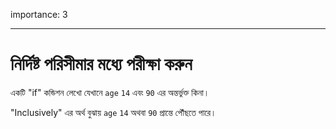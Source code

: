 importance: 3

---

# নির্দিষ্ট পরিসীমার মধ্যে পরীক্ষা করুন

একটি "if" কন্ডিশন লেখো যেখানে `age` `14` এবং `90` এর অন্তর্ভুক্ত কিনা।

"Inclusively" এর অর্থ বুঝায় `age` `14` অথবা `90` প্রান্তে পৌঁছতে পারে।
